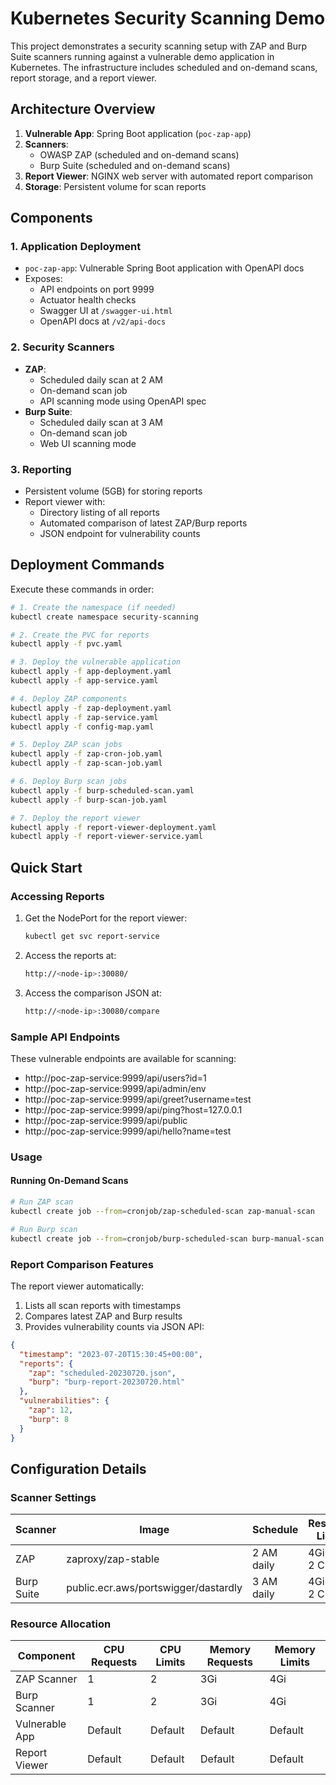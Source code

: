 # Kubernetes Security Scanning Demo

This project demonstrates a security scanning setup with ZAP and Burp Suite scanners running against a vulnerable demo application in Kubernetes. The infrastructure includes scheduled and on-demand scans, report storage, and a report viewer.

## Architecture Overview

1. **Vulnerable App**: Spring Boot application (`poc-zap-app`)
2. **Scanners**:
    - OWASP ZAP (scheduled and on-demand scans)
    - Burp Suite (scheduled and on-demand scans)
3. **Report Viewer**: NGINX web server with automated report comparison
4. **Storage**: Persistent volume for scan reports

## Components

### 1. Application Deployment
- `poc-zap-app`: Vulnerable Spring Boot application with OpenAPI docs
- Exposes:
    - API endpoints on port 9999
    - Actuator health checks
    - Swagger UI at `/swagger-ui.html`
    - OpenAPI docs at `/v2/api-docs`

### 2. Security Scanners
- **ZAP**:
    - Scheduled daily scan at 2 AM
    - On-demand scan job
    - API scanning mode using OpenAPI spec
- **Burp Suite**:
    - Scheduled daily scan at 3 AM
    - On-demand scan job
    - Web UI scanning mode

### 3. Reporting
- Persistent volume (5GB) for storing reports
- Report viewer with:
    - Directory listing of all reports
    - Automated comparison of latest ZAP/Burp reports
    - JSON endpoint for vulnerability counts

## Deployment Commands

Execute these commands in order:

```bash
# 1. Create the namespace (if needed)
kubectl create namespace security-scanning

# 2. Create the PVC for reports
kubectl apply -f pvc.yaml

# 3. Deploy the vulnerable application
kubectl apply -f app-deployment.yaml
kubectl apply -f app-service.yaml

# 4. Deploy ZAP components
kubectl apply -f zap-deployment.yaml
kubectl apply -f zap-service.yaml
kubectl apply -f config-map.yaml

# 5. Deploy ZAP scan jobs
kubectl apply -f zap-cron-job.yaml
kubectl apply -f zap-scan-job.yaml

# 6. Deploy Burp scan jobs
kubectl apply -f burp-scheduled-scan.yaml
kubectl apply -f burp-scan-job.yaml

# 7. Deploy the report viewer
kubectl apply -f report-viewer-deployment.yaml
kubectl apply -f report-viewer-service.yaml
```

## Quick Start

### Accessing Reports

1. Get the NodePort for the report viewer:
   ```sh
   kubectl get svc report-service
   ```
2. Access the reports at:
   ```sh
   http://<node-ip>:30080/
   ```
3. Access the comparison JSON at:
   ```sh
   http://<node-ip>:30080/compare
   ```

### Sample API Endpoints

These vulnerable endpoints are available for scanning:

- http://poc-zap-service:9999/api/users?id=1
- http://poc-zap-service:9999/api/admin/env
- http://poc-zap-service:9999/api/greet?username=test
- http://poc-zap-service:9999/api/ping?host=127.0.0.1
- http://poc-zap-service:9999/api/public
- http://poc-zap-service:9999/api/hello?name=test

### Usage

#### Running On-Demand Scans

```bash
# Run ZAP scan
kubectl create job --from=cronjob/zap-scheduled-scan zap-manual-scan

# Run Burp scan
kubectl create job --from=cronjob/burp-scheduled-scan burp-manual-scan
```

### Report Comparison Features

The report viewer automatically:
1. Lists all scan reports with timestamps
2. Compares latest ZAP and Burp results
3. Provides vulnerability counts via JSON API:

```json
{
  "timestamp": "2023-07-20T15:30:45+00:00",
  "reports": {
    "zap": "scheduled-20230720.json",
    "burp": "burp-report-20230720.html"
  },
  "vulnerabilities": {
    "zap": 12,
    "burp": 8
  }
}
```

## Configuration Details

### Scanner Settings

| Scanner   | Image                                      | Schedule    | Resource Limits       | Scan Type           |
|-----------|--------------------------------------------|-------------|-----------------------|---------------------|
| ZAP       | zaproxy/zap-stable                         | 2 AM daily  | 4Gi RAM, 2 CPU        | API Scan (OpenAPI)  |
| Burp Suite| public.ecr.aws/portswigger/dastardly       | 3 AM daily  | 4Gi RAM, 2 CPU        | Web UI Scan         |

### Resource Allocation

| Component       | CPU Requests | CPU Limits | Memory Requests | Memory Limits |
|-----------------|--------------|------------|-----------------|---------------|
| ZAP Scanner     | 1            | 2          | 3Gi             | 4Gi           |
| Burp Scanner    | 1            | 2          | 3Gi             | 4Gi           |
| Vulnerable App  | Default      | Default    | Default         | Default       |
| Report Viewer   | Default      | Default    | Default         | Default       |